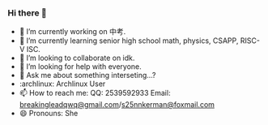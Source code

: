 ### Hi there 👋


- 🔭 I’m currently working on 中考.
- 🌱 I’m currently learning senior high school math, physics, CSAPP, RISC-V ISC.
- 👯 I’m looking to collaborate on idk.
- 🤔 I’m looking for help with everyone.
- 💬 Ask me about something interseting...?
- :archlinux: Archlinux User
- 📫 How to reach me: QQ: 2539592933 Email: breakingleadqwq@gmail.com/s25nnkerman@foxmail.com
- 😄 Pronouns: She
